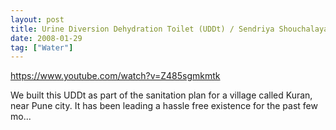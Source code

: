 ```yaml
---
layout: post
title: Urine Diversion Dehydration Toilet (UDDt) / Sendriya Shouchalaya
date: 2008-01-29
tag: ["Water"]
---
```


https://www.youtube.com/watch?v=Z485sgmkmtk  

We built this UDDt as part of the sanitation plan for a village called Kuran, near Pune city. It has been leading a hassle free existence for the past few mo...